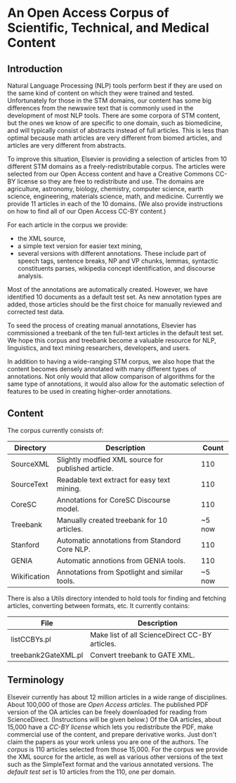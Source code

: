 # An Open Access Corpus of Scientific, Technical, and Medical Content

## Introduction

Natural Language Processing (NLP) tools perform best if they are
used on the same kind of content on which they were trained and
tested. Unfortunately for those in the STM domains, our content has
some big differences from the newswire text that is commonly used
in the development of most NLP tools. There are some corpora of STM
content, but the ones we know of are specific to one domain, such
as biomedicine, and will typically consist of abstracts instead of
full articles. This is less than optimal because math articles are
very different from biomed articles, and articles are very different
from abstracts.

To improve this situation, Elsevier is providing a selection of
articles from 10 different STM domains as a freely-redistributable
corpus.  The articles were selected from our Open Access content
and have a Creative Commons CC-BY license so they are free to
redistribute and use.  The domains are agriculture, astronomy,
biology, chemistry, computer science, earth science, engineering,
materials science, math, and medicine.  Currently we provide 11
articles in each of the 10 domains. (We also provide instructions
on how to find all of our Open Access CC-BY content.)

For each article in the corpus we provide:
* the XML source,
* a simple text version for easier text mining,
* several versions with different annotations. These include part
of speech tags, sentence breaks, NP and VP chunks, lemmas, syntactic
constituents parses, wikipedia concept identification, and discourse
analysis.

Most of the annotations are automatically created. However, we have
identified 10 documents as a default test set. As new annotation types
are added, those articles should be the first choice for manually
reviewed and corrected test data.

To seed the process of creating manual annotations, Elsevier has
commissioned a treebank of the ten full-text articles in the default test
set.  We hope this corpus and treebank become a valuable resource
for NLP, linguistics, and text mining researchers, developers, and
users.

In addition to having a wide-ranging STM corpus, we also hope that
the content becomes densely annotated with many different types of
annotations.  Not only would that allow comparison of algorithms
for the same type of annotations, it would also allow for the
automatic selection of features to be used in creating higher-order
annotations. 

## Content

The corpus currently consists of:

Directory	| Description                                        |  Count
----------------|----------------------------------------------------|--------
SourceXML	| Slightly modfied XML source for published article. |  110
SourceText	| Readable text extract for easy text mining.        |  110
CoreSC		| Annotations for CoreSC Discourse model.            |  110
Treebank	| Manually created treebank for 10 articles.         |  ~5 now
Stanford	| Automatic annotations from Standord Core NLP.      |  110
GENIA		| Automatic annotions from GENIA tools.              |  110
Wikification	| Annotations from Spotlight and similar tools.      |  ~5 now


There is also a Utils directory intended to hold tools for finding
and fetching articles, converting between formats, etc. It currently contains:

File    	    | Description
--------------------|----------------------------------------------------
listCCBYs.pl	    | Make list of all ScienceDirect CC-BY articles.
treebank2GateXML.pl | Convert treebank to GATE XML.


## Terminology

Elseveir currently has about 12 million articles in a wide range
of disciplines. About 100,000 of those are *Open Access articles*. The published PDF
version of the OA articles can be freely downloaded for reading from ScienceDirect. (Instructions will be given below.) 
Of the OA articles, about 15,000 have a *CC-BY license* which lets
you redistribute the PDF, make commercial use of the content, and prepare
derivative works. Just don't claim the papers as your work unless you
are one of the authors. 
The *corpus* is 110 articles selected from those 15,000. For the corpus we
provide the XML source for the article, as well as various other versions of the text such as the SimpleText format and the various annotated versions.
The *default test set* is 10 articles from the 110, one per domain.
